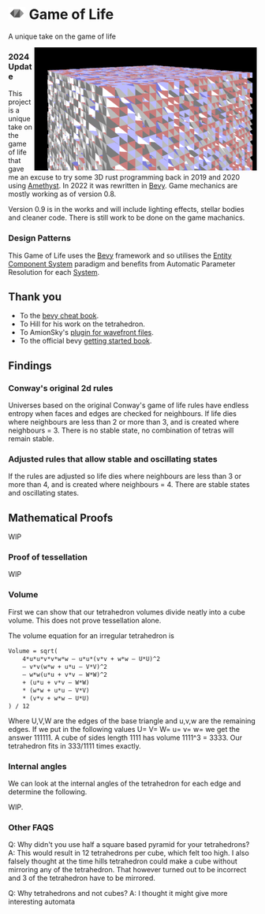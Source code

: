 # <img src="./assets/hills-tetrahedron.svg" height="25" /> Game of Life
A unique take on the game of life

<img align="right" src="./assets/screen-capture-2022-08-06.png" height="250" />

### 2024 Update
This project is a unique take on the game of life that gave me an excuse to try some 3D rust programming back in 2019 and 2020 using [Amethyst](https://github.com/amethyst/amethyst). In 2022 it was rewritten in [Bevy](https://github.com/bevyengine/bevy). Game mechanics are mostly working as of version 0.8.

Version 0.9 is in the works and will include lighting effects, stellar bodies and cleaner code. There is still work to be done on the game machanics.

### Design Patterns
This Game of Life uses the [Bevy](https://github.com/bevyengine/bevy) framework and so utilises the [Entity Component System](https://en.wikipedia.org/wiki/Entity_component_system) paradigm and benefits from Automatic Parameter Resolution for each [System](https://bevy-cheatbook.github.io/programming/systems.html).

## Thank you
 - To the [bevy cheat book](https://bevy-cheatbook.github.io/). 
 - To Hill for his work on the tetrahedron. 
 - To AmionSky's [plugin for wavefront files](https://github.com/AmionSky/bevy_obj/tree/master/example). 
 - To the official bevy [getting started book](https://bevyengine.org/learn/book/getting-started/resources/). 

## Findings

### Conway's original 2d rules
Universes based on the original Conway's game of life rules have endless entropy when faces and edges are checked for neighbours. If life dies where neighbours are less than 2 or more than 3, and is created where neighbours = 3. There is no stable state, no combination of tetras will remain stable.

### Adjusted rules that allow stable and oscillating states
If the rules are adjusted so life dies where neighbours are less than 3 or more than 4, and is created where neighbours = 4. There are stable states and oscillating states.

## Mathematical Proofs

WIP

### Proof of tessellation

WIP

### Volume
First we can show that our tetrahedron volumes divide neatly into a cube volume. This does not prove tessellation alone.

The volume equation for an irregular tetrahedron is 
```
Volume = sqrt(
    4*u*u*v*v*w*w – u*u*(v*v + w*w – U*U)^2
    – v*v(w*w + u*u – V*V)^2
    – w*w(u*u + v*v – W*W)^2
    + (u*u + v*v – W*W)
    * (w*w + u*u – V*V)
    * (v*v + w*w – U*U)
) / 12
```
Where U,V,W are the edges of the base triangle and u,v,w are the remaining edges. If we put in the following values U= V= W= u= v= w= we get the answer 111111. A cube of sides length 1111 has volume 1111^3 = 3333. Our tetrahedron fits in 333/1111 times exactly.


### Internal angles

We can look at the internal angles of the tetrahedron for each edge and determine the following.

WIP.


### Other FAQS
Q: Why didn't you use half a square based pyramid for your tetrahedrons?
A: This would result in 12 tetrahedrons per cube, which felt too high. I also falsely thought at the time hills tetrahedron could make a cube without mirroring any of the tetrahedron. That however turned out to be incorrect and 3 of the tetrahedron have to be mirrored.

Q: Why tetrahedrons and not cubes?
A: I thought it might give more interesting automata



